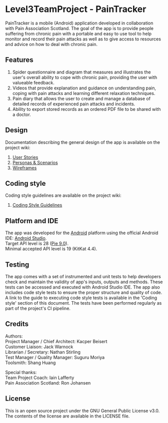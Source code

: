# Level3TeamProject - PainTracker

PainTracker is a mobile (Android) application developed in collaboration with Pain Association Scotland.
The goal of the app is to provide people suffering from chronic pain with a portable and easy to use tool to help monitor and record their pain attacks
as well as to give access to resources and advice on how to deal with chronic pain.

## Features

1) Spider questionnaire and diagram that measures and illustrates the user's overall ability to cope with chronic pain, providing the user with valueable feedback.
2) Videos that provide explanation and guidance on understanding pain, coping with pain attacks and learning different relaxation techniques.
3) Pain diary that allows the user to create and manage a database of detailed records of experienced pain attacks and incidents.
4) Ability to export stored records as an ordered PDF file to be shared with a doctor.

## Design

Documentation describing the general design of the app is available on the project wiki:
1) [User Stories](https://github.com/KacperBeisert/PainTracker/wiki/User-Stories)
2) [Personas & Scenarios](https://github.com/KacperBeisert/PainTracker/wiki/Personas-&-Scenarios)
3) [Wireframes](https://github.com/KacperBeisert/PainTracker/wiki/Wireframes)

## Coding style

Coding style guidelines are available on the project wiki: 
1) [Coding Style Guidelines](https://github.com/KacperBeisert/PainTracker/wiki/Coding-Guidelines)
 
## Platform and IDE

The app was developed for the [Android](https://developer.android.com/about) platform using the official Android IDE: [Android Studio](https://developer.android.com/studio).  
Target API level is 28 ([Pie 9.0](https://developer.android.com/about/versions/pie)).   
Minimal accepted API level is 19 (KitKat 4.4).

## Testing

The app comes with a set of instrumented and unit tests to help developers check and maintain the validity of app's inputs, outputs and methods. These tests can be accessed and executed with Android Studio IDE. The app also includes code style tests to ensure the proper structure and quality of code. A link to the guide to executing code style tests is available in the 'Coding style' section of this document. The tests have been performed regularly as part of the project's CI pipeline.

## Credits

Authors:  
Project Manager / Chief Architect: Kacper Beisert  
Customer Liaison: Jack Warnock  
Librarian / Secretary: Nathan Stirling  
Test Manager / Quality Manager: Suguru Moriya  
Toolsmith: Shang Huang  

Special thanks:  
Team Project Coach: Iain Lafferty  
Pain Association Scotland: Ron Johansen  

## License

This is an open source project under the GNU General Public License v3.0.  
The contents of the license are available in the LICENSE file.

